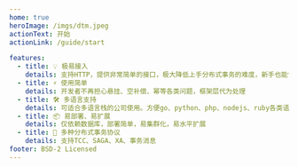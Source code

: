 ```yaml
---
home: true
heroImage: /imgs/dtm.jpeg
actionText: 开始
actionLink: /guide/start

features:
  - title: 💡 极易接入
    details: 支持HTTP，提供非常简单的接口，极大降低上手分布式事务的难度，新手也能快速接入
  - title: ⚡️ 使用简单
    details: 开发者不再担心悬挂、空补偿、幂等各类问题，框架层代为处理
  - title: 🛠️ 多语言支持
    details: 可适合多语言栈的公司使用。方便go、python、php、nodejs、ruby各类语言使用
  - title: 📦 易部署、易扩展
    details: 仅依赖数据库，部署简单，易集群化，易水平扩展
  - title: 🔩 多种分布式事务协议
    details: 支持TCC、SAGA、XA、事务消息
footer: BSD-2 Licensed
---
```

